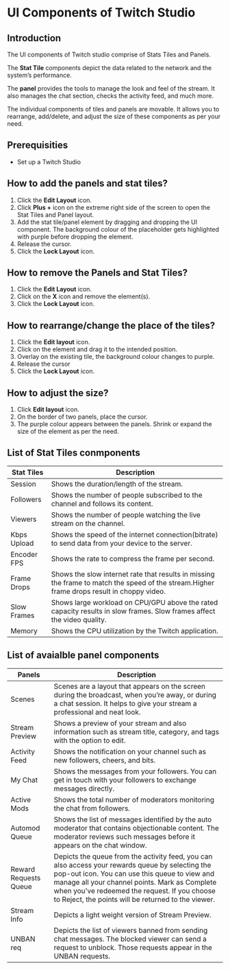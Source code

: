 # UI Components of Twitch Studio

## Introduction
The UI components of Twitch studio comprise of Stats Tiles and Panels. 

The **Stat Tile** components depict the data related to the network and the system’s performance.

The **panel** provides the tools to manage the look and feel of the stream. It also manages the chat section, checks the activity feed, and much more.

The individual components of tiles and panels are movable. It allows you to rearrange, add/delete, and adjust the size of these components as per your need.

## Prerequisities
* Set up a Twitch Studio

## How to add the panels and stat tiles?
1) Click the **Edit Layout** icon.
2) Click **Plus +** icon on the extreme right side of the screen to open the Stat Tiles and Panel layout.
3) Add the stat tile/panel element by dragging and dropping the UI component. The background colour of the placeholder gets highlighted with purple before dropping the   element. 
4) Release the cursor.
5) Click the **Lock Layout** icon.

## How to remove the Panels and Stat Tiles?
1) Click the **Edit Layout** icon.
2) Click on the **X** icon and remove the element(s).
3) Click the **Lock Layout** icon.

## How to rearrange/change the place of the tiles?
1) Click the **Edit layout** icon.
2) Click on the element and drag it to the intended position.
3) Overlay on the existing tile, the background colour changes to purple.
4) Release the cursor
5) Click the **Lock Layout** icon.

## How to adjust the size?
1) Click **Edit layout** icon.
2) On the border of two panels,  place the cursor.
3) The purple colour appears between the panels. Shrink or expand the size of the element as per the need.

## List of Stat Tiles conmponents
|Stat Tiles|Description|
|----------|-----------| 
|Session|Shows the duration/length of the stream.|
|Followers|Shows the number of people subscribed to the channel and follows its content.|
|Viewers|Shows the number of people watching the live stream on the channel.|
|Kbps Upload|Shows the speed of the internet connection(bitrate) to send data from your device to the server.|
|Encoder FPS|Shows the rate to compress the frame per second.|
|Frame Drops|Shows the slow internet rate that results in missing the frame to match the speed of the stream.Higher frame drops result in choppy video.|
|Slow Frames|Shows large workload on CPU/GPU above the rated capacity results in slow frames. Slow frames affect the video quality.|
|Memory|Shows the CPU utilization by the Twitch application.|

## List of avaialble panel components
|Panels|Description|
|------|-----------|
|Scenes|Scenes are a layout that appears on the screen during the broadcast, when you’re away, or during a chat session. It helps to give your stream a professional and neat look.|
|Stream Preview|Shows a preview of your stream and also information such as stream title, category, and tags with the option to edit.|
|Activity Feed|Shows the notification on your channel such as new followers, cheers, and bits.|
|My Chat|Shows the messages from your followers. You can get in touch with your followers to exchange messages directly.|
|Active Mods|Shows the total number of moderators monitoring the chat from followers.|
|Automod Queue|Shows the list of messages identified by the auto moderator that contains objectionable content. The moderator reviews such messages before it appears on the chat window.|
|Reward Requests Queue|Depicts the queue from the activity feed, you can also access your rewards queue by selecting the pop-out icon. You can use this queue to view and manage all your channel points. Mark as Complete when you've redeemed the request. If you choose to Reject, the points will be returned to the viewer.|
|Stream Info|Depicts a light weight version of Stream Preview.|
|UNBAN req|Depicts the list of viewers banned from sending chat messages. The blocked viewer can send a request to unblock. Those requests appear in the UNBAN requests.|











